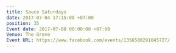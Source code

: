 ```yaml
---
title: Sauce Saturdays
date: 2017-07-04 17:15:00 +07:00
position: 35
Event date: 2017-07-08 00:00:00 +07:00
Venue: The Grove
Event URL: https://www.facebook.com/events/1356580291045727/
---
```


